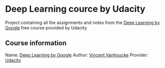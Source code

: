 # Deep Learning cource by Udacity
Project containing all the assignments and notes from the [Deep Learning by Google](https://www.udacity.com/course/deep-learning--ud730) free course provided by Udacity

## Course information
Name: [Deep Learning by Google](https://www.udacity.com/course/deep-learning--ud730)
Author: [Vincent Vanhoucke](https://research.google.com/pubs/VincentVanhoucke.html)
Provider: [Udacity](https://www.udacity.com)
